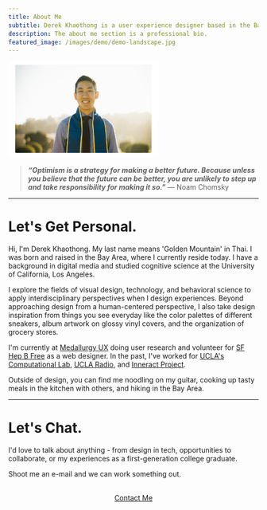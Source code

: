```yaml
---
title: About Me
subtitle: Derek Khaothong is a user experience designer based in the Bay Area.
description: The about me section is a professional bio.
featured_image: /images/demo/demo-landscape.jpg
---
```


<img src="/images/Self.png" alt="Self"  width="60%" height="60%" />


> **_“Optimism is a strategy for making a better future. Because unless you believe that the future can be better, you are unlikely to step up and take responsibility for making it so.”_**        — Noam Chomsky

---

# Let's Get Personal.

Hi, I'm Derek Khaothong. My last name means 'Golden Mountain' in Thai.
I was born and raised in the Bay Area, where I currently reside today. I have a background in digital media and studied cognitive science at the University of California, Los Angeles.


I explore the fields of visual design, technology, and behavioral science to apply interdisciplinary perspectives when I design experiences. Beyond approaching design from a human-centered perspective, I also take design inspiration from things you see everyday like the color palettes of different sneakers, album artwork on glossy vinyl covers, and the organization of grocery stores.


I'm currently at [Medallurgy UX](http://medallurgy.com) doing user research and volunteer for [SF Hep B Free](https://www.sfhepbfree.org/) as a web designer. In the past, I've worked for [UCLA's Computational Lab](http://cvl.psych.ucla.edu), [UCLA Radio](https://uclaradio.com), and [Inneract Project](https://inneractproject.org). 


Outside of design, you can find me noodling on my guitar, cooking up tasty meals in the kitchen with others, and hiking in the Bay Area.


---

# Let's Chat.

I'd love to talk about anything - from design in tech, opportunities to collaborate, or my experiences as a first-generation college graduate. 


Shoot me an e-mail and we can work something out.  


 <br> 
<div style="text-align:center;">
    <a href="mailto:dkhaothong@ucla.edu" class="button button--large">Contact Me</a>
</div>
